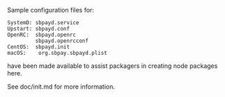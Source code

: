Sample configuration files for:
```
SystemD: sbpayd.service
Upstart: sbpayd.conf
OpenRC:  sbpayd.openrc
         sbpayd.openrcconf
CentOS:  sbpayd.init
macOS:    org.sbpay.sbpayd.plist
```
have been made available to assist packagers in creating node packages here.

See doc/init.md for more information.
